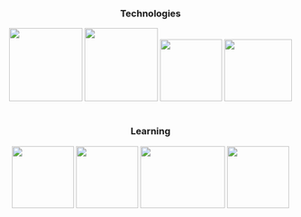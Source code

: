 <h3 align="center">Technologies</h3>
<div align="center" margin="auto">
<a href="https://https://html.com/" title="HTML"><img src="https://cdn.pixabay.com/photo/2017/08/05/11/16/logo-2582748_960_720.png" target="_blank" width="130" height="130" /></a>
<a href="https://www.w3schools.com/css/" title="HTML"><img src="https://cdn.pixabay.com/photo/2017/08/05/11/16/logo-2582747_960_720.png" target="_blank" width="130" height="130" /></a>
<a href="https://javascript.info/" title="HTML"><img src="https://upload.wikimedia.org/wikipedia/commons/thumb/6/6a/JavaScript-logo.png/800px-JavaScript-logo.png" target="_blank" width="110" height="110" /></a>
<a href="https://react.dev/" title="HTML"><img src="https://upload.wikimedia.org/wikipedia/commons/thumb/a/a7/React-icon.svg/2300px-React-icon.svg.png" target="_blank" width="120" height="110" /></a>
</div>
<br/>
<div align="center" margin="auto">
<h3 align="center">Learning</h3>
  <a href="https://www.typescriptlang.org" title="HTML"><img src="https://upload.wikimedia.org/wikipedia/commons/thumb/4/4c/Typescript_logo_2020.svg/2048px-Typescript_logo_2020.svg.png" target="_blank" width="110" height="110" /></a>
  <a href="https://angular.io" title="HTML"><img src="https://brandslogos.com/wp-content/uploads/images/large/angular-icon-logo.png" target="_blank" width="110" height="110" /></a>
  <a href="https://www.java.com/en/" title="HTML"><img src="https://logos-world.net/wp-content/uploads/2022/07/Java-Logo.png" target="_blank" width="150" height="110" /></a>
  <a href="https://spring.io/" title="HTML"><img src="https://miro.medium.com/v2/resize:fit:500/1*AbiX4LwtSNozoyfypcKvEg.png" target="_blank" width="110" height="110" /></a>
</div>


